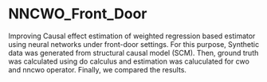 # NNCWO_Front_Door

Improving Causal effect estimation of weighted regression based estimator using neural networks under front-door settings. For this purpose, Synthetic data was generated from structural causal model (SCM). Then, ground truth was calculated using do calculus and estimation was caluculated for cwo and nncwo operator. Finally, we compared the results.
